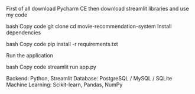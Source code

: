 First of all download Pycharm CE then download streamlit libraries and use my code 


bash
Copy code
git clone 
cd movie-recommendation-system
Install dependencies

bash
Copy code
pip install -r requirements.txt


Run the application

bash
Copy code
streamlit run app.py

Backend: Python, Streamlit
Database: PostgreSQL / MySQL / SQLite
Machine Learning: Scikit-learn, Pandas, NumPy

